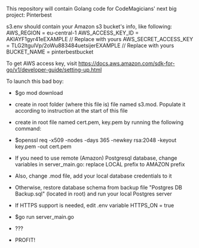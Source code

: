 This repository will contain Golang code for CodeMagicians' next big project: Pinterbest

s3.env should contain your Amazon s3 bucket's info, like following:
AWS_REGION = eu-central-1
AWS_ACCESS_KEY_ID = AKIAYF1gyr41eEXAMPLE                       // Replace with yours
AWS_SECRET_ACCESS_KEY = TLG2ltgulVp/2oWu883484uetsijerEXAMPLE  // Replace with yours
BUCKET_NAME = pinterbestbucket

To get AWS access key, visit https://docs.aws.amazon.com/sdk-for-go/v1/developer-guide/setting-up.html

To launch this bad boy:
- $go mod download

- create in root folder (where this file is) file named s3.mod. Populate it according to instruction at the start of this file
- create in root file named cert.pem, key.pem by running the following command:
- $openssl req -x509 -nodes -days 365 -newkey rsa:2048 -keyout key.pem -out cert.pem

- If you need to use remote (Amazon) Postgresql database, change variables in server_main.go: replace LOCAL prefix to AMAZON prefix
- Also, change .mod file, add your local database credentials to it
- Otherwise, restore database schema from backup file "Postgres DB Backup.sql"  (located in root) and run your local Postgres server

- If HTTPS support is needed, edit .env variable HTTPS_ON = true

- $go run server_main.go

- ???

- PROFIT!
